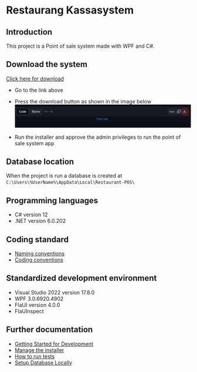 # Restaurang Kassasystem

## Introduction

This project is a Point of sale system made with WPF and C#. 

## Download the system

[Click here for download](installer/POS-Installer.msi)

* Go to the link above
* Press the download button as shown in the image below
![Image of the download](documentation/images/installerDownload.png)

* Run the installer and approve the admin privileges to run the point of sale system app 

## Database location

When the project is run a database is created at `C:\Users\%UserName%\AppData\Local\Restaurant-POS\`

## Programming languages
* C# version 12
* .NET version 6.0.202

## Coding standard
* [Naming conventions](https://learn.microsoft.com/en-us/dotnet/csharp/fundamentals/coding-style/identifier-names)
* [Coding conventions](https://learn.microsoft.com/en-us/dotnet/csharp/fundamentals/coding-style/coding-conventions)

## Standardized development environment
* Visual Studio 2022 version 17.8.0
* WPF 3.0.6920.4902
* FlaUI version 4.0.0
* FlaUInspect

## Further documentation
- [Getting Started for Development](documentation/startDevelopment.md)
- [Manage the installer](documentation/manageInstaller.md)
- [How to run tests](documentation/tests.md)
- [Setup Database Locally](documentation/setupDatabaseLocally.md)
